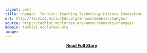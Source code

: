 ```yaml
---
layout: post
title: Changes  Techist: Teaching Technology History Innovation
url: http://techist.mcclurken.org/announcements/changes/
source: http://techist.mcclurken.org/announcements/changes/
domain: techist.mcclurken.org
image: 
---
```


<p></p>
<center><p><a href="http://techist.mcclurken.org/announcements/changes/" style='padding:25px; font-sze:18px; font-weight: bold;'>Read Full Story</a></p></center>
